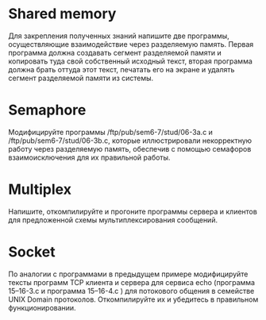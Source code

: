 # Shared memory
Для закрепления полученных знаний напишите две программы, осуществляющие взаимодействие через разделяемую память. Первая программа должна создавать сегмент разделяемой памяти и копировать туда свой собственный исходный текст, вторая программа должна брать оттуда этот текст, печатать его на экране и удалять сегмент разделяемой памяти из системы.
# Semaphore
Модифицируйте программы /ftp/pub/sem6-7/stud/06-3a.c и /ftp/pub/sem6-7/stud/06-3b.c, которые иллюстрировали некорректную работу через разделяемую память, обеспечив с помощью семафоров взаимоисключения для их правильной работы. 
# Multiplex
Напишите, откомпилируйте и прогоните программы сервера и клиентов для предложенной схемы мультиплексирования сообщений. 
# Socket
По аналогии с программами в предыдущем примере модифицируйте тексты программ TCP клиента и сервера для сервиса echo (программа 15–16-3.c и программа 15–16-4.c ) для потокового общения в семействе UNIX Domain протоколов. Откомпилируйте их и убедитесь в правильном функционировании.
